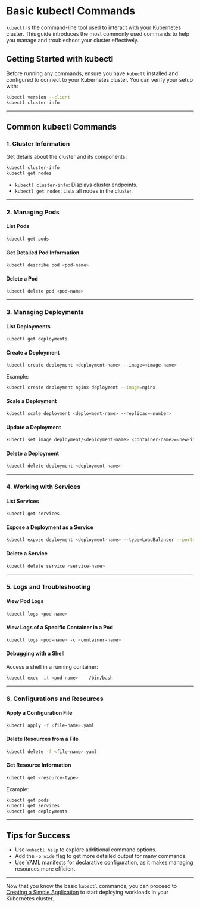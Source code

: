 # Basic kubectl Commands

`kubectl` is the command-line tool used to interact with your Kubernetes cluster. This guide introduces the most commonly used commands to help you manage and troubleshoot your cluster effectively.

## Getting Started with kubectl

Before running any commands, ensure you have `kubectl` installed and configured to connect to your Kubernetes cluster. You can verify your setup with:

```bash
kubectl version --client
kubectl cluster-info
```

---

## Common kubectl Commands

### 1. Cluster Information
Get details about the cluster and its components:

```bash
kubectl cluster-info
kubectl get nodes
```

- `kubectl cluster-info`: Displays cluster endpoints.
- `kubectl get nodes`: Lists all nodes in the cluster.

---

### 2. Managing Pods
#### List Pods
```bash
kubectl get pods
```

#### Get Detailed Pod Information
```bash
kubectl describe pod <pod-name>
```

#### Delete a Pod
```bash
kubectl delete pod <pod-name>
```

---

### 3. Managing Deployments
#### List Deployments
```bash
kubectl get deployments
```

#### Create a Deployment
```bash
kubectl create deployment <deployment-name> --image=<image-name>
```

Example:
```bash
kubectl create deployment nginx-deployment --image=nginx
```

#### Scale a Deployment
```bash
kubectl scale deployment <deployment-name> --replicas=<number>
```

#### Update a Deployment
```bash
kubectl set image deployment/<deployment-name> <container-name>=<new-image>
```

#### Delete a Deployment
```bash
kubectl delete deployment <deployment-name>
```

---

### 4. Working with Services
#### List Services
```bash
kubectl get services
```

#### Expose a Deployment as a Service
```bash
kubectl expose deployment <deployment-name> --type=LoadBalancer --port=<port>
```

#### Delete a Service
```bash
kubectl delete service <service-name>
```

---

### 5. Logs and Troubleshooting 
#### View Pod Logs
```bash
kubectl logs <pod-name>
```

#### View Logs of a Specific Container in a Pod
```bash
kubectl logs <pod-name> -c <container-name>
```

#### Debugging with a Shell
Access a shell in a running container:
```bash
kubectl exec -it <pod-name> -- /bin/bash
```

---

### 6. Configurations and Resources 
#### Apply a Configuration File
```bash
kubectl apply -f <file-name>.yaml
```

#### Delete Resources from a File
```bash
kubectl delete -f <file-name>.yaml
```

#### Get Resource Information
```bash
kubectl get <resource-type>
```

Example:
```bash
kubectl get pods
kubectl get services
kubectl get deployments
```

---

## Tips for Success
- Use `kubectl help` to explore additional command options.
- Add the `-o wide` flag to get more detailed output for many commands.
- Use YAML manifests for declarative configuration, as it makes managing resources more efficient.

---

Now that you know the basic `kubectl` commands, you can proceed to [Creating a Simple Application](creating-a-simple-application.md) to start deploying workloads in your Kubernetes cluster.
